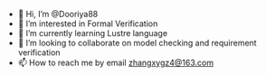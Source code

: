 - 👋 Hi, I’m @Dooriya88
- 👀 I’m interested in Formal Verification
- 🌱 I’m currently learning Lustre language
- 💞️ I’m looking to collaborate on model checking and requirement verification
- 📫 How to reach me by email zhangxygz4@163.com

<!---
Dooriya88/Dooriya88 is a ✨ special ✨ repository because its `README.md` (this file) appears on your GitHub profile.
You can click the Preview link to take a look at your changes.
--->
